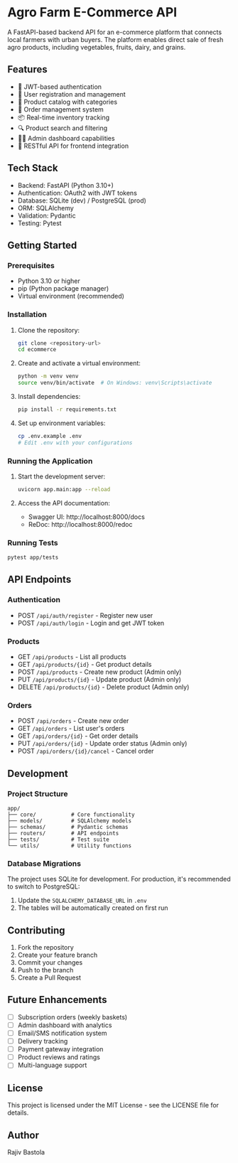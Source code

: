 # Agro Farm E-Commerce API

A FastAPI-based backend API for an e-commerce platform that connects local farmers with urban buyers. The platform enables direct sale of fresh agro products, including vegetables, fruits, dairy, and grains.

## Features

- 🔐 JWT-based authentication
- 👤 User registration and management
- 🏪 Product catalog with categories
- 🛒 Order management system
- 📦 Real-time inventory tracking
- 🔍 Product search and filtering
- 👨‍💼 Admin dashboard capabilities
- 📱 RESTful API for frontend integration

## Tech Stack

- Backend: FastAPI (Python 3.10+)
- Authentication: OAuth2 with JWT tokens
- Database: SQLite (dev) / PostgreSQL (prod)
- ORM: SQLAlchemy
- Validation: Pydantic
- Testing: Pytest

## Getting Started

### Prerequisites

- Python 3.10 or higher
- pip (Python package manager)
- Virtual environment (recommended)

### Installation

1. Clone the repository:
   ```bash
   git clone <repository-url>
   cd ecommerce
   ```

2. Create and activate a virtual environment:
   ```bash
   python -m venv venv
   source venv/bin/activate  # On Windows: venv\Scripts\activate
   ```

3. Install dependencies:
   ```bash
   pip install -r requirements.txt
   ```

4. Set up environment variables:
   ```bash
   cp .env.example .env
   # Edit .env with your configurations
   ```

### Running the Application

1. Start the development server:
   ```bash
   uvicorn app.main:app --reload
   ```

2. Access the API documentation:
   - Swagger UI: http://localhost:8000/docs
   - ReDoc: http://localhost:8000/redoc

### Running Tests

```bash
pytest app/tests
```

## API Endpoints

### Authentication
- POST `/api/auth/register` - Register new user
- POST `/api/auth/login` - Login and get JWT token

### Products
- GET `/api/products` - List all products
- GET `/api/products/{id}` - Get product details
- POST `/api/products` - Create new product (Admin only)
- PUT `/api/products/{id}` - Update product (Admin only)
- DELETE `/api/products/{id}` - Delete product (Admin only)

### Orders
- POST `/api/orders` - Create new order
- GET `/api/orders` - List user's orders
- GET `/api/orders/{id}` - Get order details
- PUT `/api/orders/{id}` - Update order status (Admin only)
- POST `/api/orders/{id}/cancel` - Cancel order

## Development

### Project Structure
```
app/
├── core/           # Core functionality
├── models/         # SQLAlchemy models
├── schemas/        # Pydantic schemas
├── routers/        # API endpoints
├── tests/          # Test suite
└── utils/          # Utility functions
```

### Database Migrations

The project uses SQLite for development. For production, it's recommended to switch to PostgreSQL:

1. Update the `SQLALCHEMY_DATABASE_URL` in `.env`
2. The tables will be automatically created on first run

## Contributing

1. Fork the repository
2. Create your feature branch
3. Commit your changes
4. Push to the branch
5. Create a Pull Request

## Future Enhancements

- [ ] Subscription orders (weekly baskets)
- [ ] Admin dashboard with analytics
- [ ] Email/SMS notification system
- [ ] Delivery tracking
- [ ] Payment gateway integration
- [ ] Product reviews and ratings
- [ ] Multi-language support

## License

This project is licensed under the MIT License - see the LICENSE file for details.

## Author

Rajiv Bastola